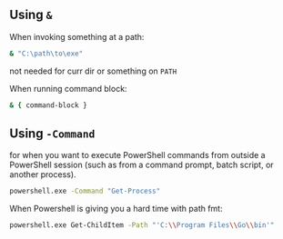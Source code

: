 ## Using `&`

When invoking something at a path:

```sh
& "C:\path\to\exe"
```
not needed for curr dir or something on `PATH`

When running command block:
```sh
& { command-block }
```


## Using `-Command`

for when you want to execute PowerShell commands from outside a PowerShell session
(such as from a command prompt, batch script, or another process).

```sh
powershell.exe -Command "Get-Process"
```


When Powershell is giving you a hard time with path fmt:
```sh
powershell.exe Get-ChildItem -Path "'C:\\Program Files\\Go\\bin'"
```

